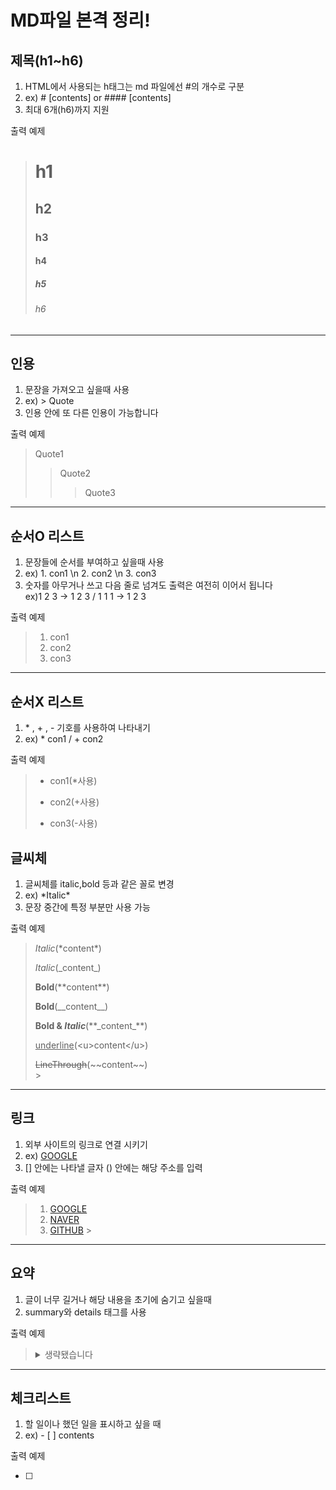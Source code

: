 # MD파일 본격 정리!

## 제목(h1~h6)

1.  HTML에서 사용되는 h태그는 md 파일에선 #의 개수로 구분
2.  ex) # [contents] or #### [contents]
3.  최대 6개(h6)까지 지원<br>

출력 예제

> # h1
>
> ## h2
>
> ### h3
>
> #### h4
>
> ##### h5
>
> ###### h6

---

## 인용

1.  문장을 가져오고 싶을때 사용
2.  ex) > Quote
3.  인용 안에 또 다른 인용이 가능합니다<br>

출력 예제

> Quote1
>
> > Quote2
> >
> > > Quote3

---

## 순서O 리스트

1. 문장들에 순서를 부여하고 싶을때 사용
2. ex) 1. con1 \n 2. con2 \n 3. con3
3. 숫자를 아무거나 쓰고 다음 줄로 넘겨도 출력은 여전히 이어서 됩니다<br/>
   ex)1 2 3 -> 1 2 3 / 1 1 1 -> 1 2 3

출력 예제

> 1. con1
> 2. con2
> 3. con3

---

## 순서X 리스트

1. \* , + , - 기호를 사용하여 나타내기
2. ex) \* con1 / + con2<br>

출력 예제

> - con1(\*사용)
>
> * con2(+사용)
>
> - con3(-사용)

## 글씨체

1. 글씨체를 italic,bold 등과 같은 꼴로 변경
2. ex) \*Italic\*
3. 문장 중간에 특정 부분만 사용 가능

출력 예제

> _Italic_(\*content\*)<br>
>
> _Italic_(\_content\_)<br>
>
> **Bold**(\*\*content\*\*)<br>
>
> **Bold**(\_\_content\_\_)<br>
>
> **Bold & _Italic_**(\*\*\_content\_\*\*)<br>
>
> <u>underline</u>(\<u>content\</u>)<br>
>
> ~~LineThrough~~(\~~content\~~)<br> > <br>

<hr>

## 링크

1. 외부 사이트의 링크로 연결 시키기
2. ex) [GOOGLE](https://google.com)
3. [] 안에는 나타낼 글자 () 안에는 해당 주소를 입력
   <br/>

출력 예제

> 1. [GOOGLE](https://www.google.com)
> 2. [NAVER](https://www.naver.com)
> 3. [GITHUB](https://github.com/Littlestar0508) > <br/>

<hr>

## 요약

1. 글이 너무 길거나 해당 내용을 초기에 숨기고 싶을때
2. summary와 details 태그를 사용

출력 예제

> <details>
>  <summary>생략됐습니다</summary>
>  이게 진짜 본문의 내용입니다.<br>
> 조금 더 길게 써보고 싶지만 내용이 생각나지 않아서<br>
> 3줄로만 글을 작성하겠습니다.
> </details>

<hr>

## 체크리스트

1. 할 일이나 했던 일을 표시하고 싶을 때
2. ex) - [ ] contents

출력 예제

- [ ]
